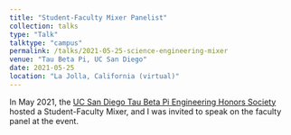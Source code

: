 ```yaml
---
title: "Student-Faculty Mixer Panelist"
collection: talks
type: "Talk"
talktype: "campus"
permalink: /talks/2021-05-25-science-engineering-mixer
venue: "Tau Beta Pi, UC San Diego"
date: 2021-05-25
location: "La Jolla, California (virtual)"
---
```


In May 2021, the <a href="https://tbp.ucsd.edu/home" target="_blank">UC San Diego Tau Beta Pi Engineering Honors Society</a> hosted a Student-Faculty Mixer, and I was invited to speak on the faculty panel at the event.
